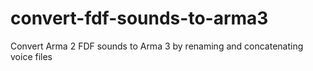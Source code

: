 # convert-fdf-sounds-to-arma3
Convert Arma 2 FDF sounds to Arma 3 by renaming and concatenating voice files
